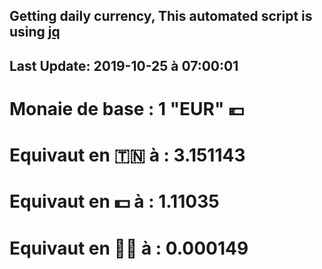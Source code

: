 ## Getting daily currency, This automated script is using [jq](https://stedolan.github.io/jq/)
## Last Update:  2019-10-25 à 07:00:01
 # Monaie de base : 1 "EUR" 💶 
 # Equivaut en 🇹🇳 à :  3.151143 
 # Equivaut en 💵 à : 1.11035
 # Equivaut en 🐱‍💻 à :  0.000149
